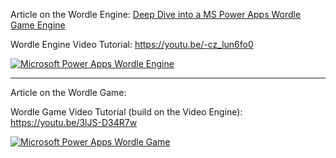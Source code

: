 Article on the Wordle Engine: [Deep Dive into a MS Power Apps Wordle Game Engine](https://www.alanbonnici.com/2025/02/deep-dive-into-ms-power-apps-wordle.html)


Wordle Engine Video Tutorial:  https://youtu.be/-cz_lun6fo0 

[![Microsoft Power Apps Wordle Engine](https://img.youtube.com/vi/-cz_lun6fo0/0.jpg)](https://www.youtube.com/watch?v=-cz_lun6fo0)

---

Article on the Wordle Game: <Coming Soon>


Wordle Game Video Tutorial (build on the Video Engine): https://youtu.be/3lJS-D34R7w 

[![Microsoft Power Apps  Wordle Game](https://img.youtube.com/vi/3lJS-D34R7w/0.jpg)](https://www.youtube.com/watch?v=3lJS-D34R7w)
